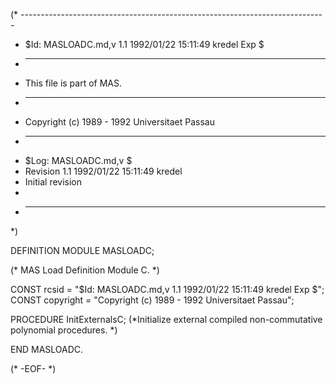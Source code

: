 (* ----------------------------------------------------------------------------
 * $Id: MASLOADC.md,v 1.1 1992/01/22 15:11:49 kredel Exp $
 * ----------------------------------------------------------------------------
 * This file is part of MAS.
 * ----------------------------------------------------------------------------
 * Copyright (c) 1989 - 1992 Universitaet Passau
 * ----------------------------------------------------------------------------
 * $Log: MASLOADC.md,v $
 * Revision 1.1  1992/01/22  15:11:49  kredel
 * Initial revision
 *
 * ----------------------------------------------------------------------------
 *)

DEFINITION MODULE MASLOADC;

(* MAS Load Definition Module C. *)

CONST rcsid = "$Id: MASLOADC.md,v 1.1 1992/01/22 15:11:49 kredel Exp $";
CONST copyright = "Copyright (c) 1989 - 1992 Universitaet Passau";



PROCEDURE InitExternalsC;
(*Initialize external compiled non-commutative polynomial procedures. *)

END MASLOADC.



(* -EOF- *)
